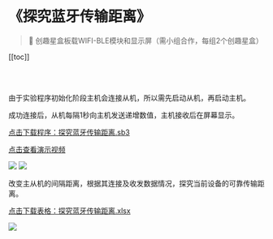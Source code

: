 # 《探究蓝牙传输距离》

> 🧰  创趣星盒板载WIFI-BLE模块和显示屏（需小组合作，每组2个创趣星盒）

[[toc]]

<br>
<br>

<span class="attention">由于实验程序初始化阶段主机会连接从机，所以需先启动从机，再启动主机。</span>

成功连接后，从机每隔1秒向主机发送递增数值，主机接收后在屏幕显示。

<a href="/tutorial/starbox_collection/sb3/探究蓝牙传输距离.sb3">点击下载程序：探究蓝牙传输距离.sb3</a>

<a href="https://www.cfunworld.com" target="_blank">点击查看演示视频</a>

<img src="/images/docimg/【初中】蓝牙传输-从机.png">

<img src="/images/docimg/Snipaste_2025-03-18_11-32-22.png">

改变主从机的间隔距离，根据其连接及收发数据情况，探究当前设备的可靠传输距离。

<a href="/tutorial/starbox_collection/others/探究蓝牙传输距离.xlsx">点击下载表格：探究蓝牙传输距离.xlsx</a>

<img src="/images/docimg/Snipaste_2025-03-18_11-44-00.png">

